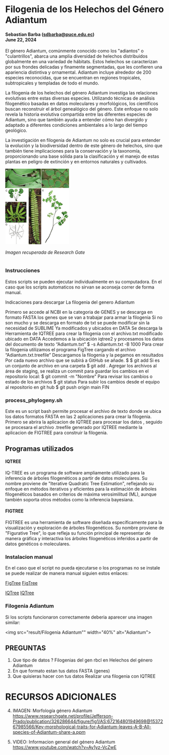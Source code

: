 
# Filogenia de los Helechos del Género Adiantum
#### Sebastian Barba (sdbarba@puce.edu.ec) </br> June 22, 2024

El género Adiantum, comúnmente conocido como los "adiantos" o "culantrillos", abarca una amplia diversidad de helechos distribuidos globalmente en una variedad de hábitats. Estos helechos se caracterizan por sus frondes delicadas y finamente segmentadas, que les confieren una apariencia distintiva y ornamental. Adiantum incluye alrededor de 200 especies reconocidas, que se encuentran en regiones tropicales, subtropicales y templadas de todo el mundo.

La filogenia de los helechos del género Adiantum investiga las relaciones evolutivas entre estas diversas especies. Utilizando técnicas de análisis filogenético basadas en datos moleculares y morfológicos, los científicos buscan reconstruir el árbol genealógico del género. Este enfoque no solo revela la historia evolutiva compartida entre las diferentes especies de Adiantum, sino que también ayuda a entender cómo han divergido y adaptado a diferentes condiciones ambientales a lo largo del tiempo geológico.

La investigación en filogenia de Adiantum no solo es crucial para entender la evolución y la biodiversidad dentro de este género de helechos, sino que también tiene implicaciones para la conservación y la taxonomía, proporcionando una base sólida para la clasificación y el manejo de estas plantas en peligro de extinción y en entornos naturales y cultivados.

<img src="Foto Adiantum.PNG" width="40%" alt="Adiantum">

*Imagen recuperada de Research Gate* </br> </br>

### Instrucciones

Estos scripts se pueden ejecutar individualmente en su computadora. En el caso que los scripts automaticos no sirvan se aconseja correr de forma manual.

Indicaciones para descargar La filogenia del genero Adiantum

 Primero se accede al NCBI en la categoria de GENES y se descarga en formato FASTA los genes que se van a trabajar para armar la filogenia
 Si no son mucho y se descarga en formato de txt se puede modificar sin la necesidad de SUBLIME
 Ya modificados y ubicados en DATA
 Se descarga la Herramienta de IQTREE para crear la filogenia con el archivo.txt modificado ubicado en DATA
 Accedemos a la ubicación iqtree2 y procesamos los datos del documento de texto “Adiantum.txt”
$ <direccion de iqtree2.exe> -s Adiantum.txt -B 1000
 Para crear la filogenia utilizamos el programa FigTree cargando el archivo “Adiantum.txt.treefile”
 Descargamos la filogenia y la pegamos en resultados 
 Por cada nuevo archivo que se subirá a GitHub se añade. $
$ git add <nombre del archivo>
 Si es un conjunto de archivo en una carpeta
$ git add .
 Agregar los archivos al área de staging, se realiza un commit para guardar los cambios en el repositorio local:
$ git commit -m "Nombre"
 Para revisar los cambios o estado de los archivos 
$ git status
 Para subir los cambios desde el equipo al repositorio en git hub 
$ git push origin main
 FIN




### process_phylogeny.sh
Este es un script bash permite procesar el archivo de texto donde se ubica los datos formatos FASTA en las 2 aplicaciones para crear la filogenia. Primero se abrira la aplicacion de IQTREE para procesar los datos , seguido se procesara el archivo .treefile generado por IQTREE mediante la aplicacion de FIGTREE para construir la filogenia.

## Programas utilizados

#### IQTREE
IQ-TREE es un programa de software ampliamente utilizado para la inferencia de árboles filogenéticos a partir de datos moleculares. Su nombre proviene de "Iterative Quadratic Tree Estimation", reflejando su enfoque en métodos iterativos y eficientes para la estimación de árboles filogenéticos basados en criterios de máxima verosimilitud (ML), aunque también soporta otros métodos como la inferencia bayesiana.

#### FIGTREE
FIGTREE es una herramienta de software diseñada específicamente para la visualización y exploración de árboles filogenéticos. Su nombre proviene de "Figurative Tree", lo que refleja su función principal de representar de manera gráfica y interactiva los árboles filogenéticos inferidos a partir de datos genéticos o moleculares.

### Instalacion manual
En el caso que el script no pueda ejecutarse o los programas no se instale se puede realizar de manera manual siguien estos enlaces:

 [FigTree](http://tree.bio.ed.ac.uk/download.php?id=90)
 [FigTree](figtree.zip)

[IQTree](https://github.com/iqtree/iqtree2/releases)
 [IQTree](iqtree-2.1.2-Windows.zip)

### Filogenia Adiantum

Si los scripts funcionaron correctamente deberia aparecer una imagen similar:

<img src="result/Filogenia Adiantum"" width="40%" alt="Adiantum">




## PREGUNTAS 
1. Que tipo de datos ?
Filogenias del gen rbcl en Helechos del género Adiantum
2. En que formato estan tus datos
FASTA (genes)
3. Que quisieras hacer con tus datos
Realizar una filogenia con IQTREE

# RECURSOS ADICIONALES

4. IMAGEN: Morfología género Adiantum
https://www.researchgate.net/profile/Jefferson-Prado/publication/326286644/figure/fig1/AS:672164801949698@1537267985566/Key-morphological-traits-for-Adiantum-leaves-A-B-All-species-of-Adiantum-share-a.ppm

5. VIDEO: Informacion general del género Adiantum
https://www.youtube.com/watch?v=Ay1yz-VcZwE
